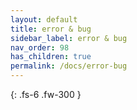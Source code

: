 ```yaml
---
layout: default
title: error & bug
sidebar_label: error & bug
nav_order: 98
has_children: true
permalink: /docs/error-bug
---
```


{: .fs-6 .fw-300 }
